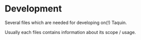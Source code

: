 # Development

Several files which are needed for developing on(!) Taquin.

Usually each files contains information about its scope / usage.
